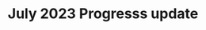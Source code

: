 ---
layout: post
title: "July 2023 Progresss update"
image: /assets/blog/july-2023-progress-update/thumb.png
permalink: /blog/july-2023-progress-update
type: blog
main-text: | 
  ### Introducing progress updates!

  As a way to keep the community up to date on what is happening with LEM, we will now be doing progress updates every month covering what's been going on over here!

  **Note**: If there is nothing notable to report on a progress report may not be made for that month.

  These updates will include screenshots of things that are being worked on, giving you a look at what is to come!

  ### What's new?

  You may not have noticed, but LEM has been updated! The following changes are now available:

  - **1.20.1 support** The server has now been updated to the latest Minecraft version! For anyone looking for a modpack that is immediately compatible with LEM 1.20.1, see [Console-Idated](https://modrinth.com/modpack/console-idated) by [S_N00B](https://github.com/S-N00B-1)!

  - **New IP** LEM has a new IP address! [legacyminigames.xyz](../../) You can find all the new IPs at the [Join page](../join).

  - **LEM Trailer** LEM now has a trailer created by [S_N00B](https://github.com/S-N00B-1)!

    <iframe width="560" height="315" src="https://www.youtube-nocookie.com/embed/dwQI2Pq77TU" title="YouTube video player" frameborder="0" allow="accelerometer; autoplay; clipboard-write; encrypted-media; gyroscope; picture-in-picture; web-share" allowfullscreen></iframe>

  - **New Save Data system** LEM has a completely new Save Data system! <span style="color: #AA0000">All player Save Data and Advancements have been wiped.</span><br> This new system is more stable than the previous one (Data corruption shouldn't happen anymore) and it also allows for more kinds of things to be saved, Futureproofing ourselves for things like Glide PB saving!

  - **LCH ArmorBar** LEMClientHelper now has an accurate ArmorBar available in its most recent version! It will show if an item is enchanted, its durability, and will render at the correct size!
  
    <img src="../assets/blog/july-2023-progress-update/armorbar.png" class="pixelated">

  - **Battle panorama customization** Menu Server panorama settings now transfer over to the battle server! You can set the panorama to be any panorama from older LCE versions and force it to use the night panorama if you'd like!

  - R26.7 has been released! You can see the changelog [here](https://github.com/Legacy-Edition-Minigames/Minigame-Resources/releases/tag/R26.7).

  - Removed herobrine
  ### What's being worked on?

  - Bedrock support is in development! Its still **very early development**, it will likely be a while until its actually available.

    <iframe width="560" height="315" src="https://www.youtube-nocookie.com/embed/XSvMnhLGLis" title="YouTube video player" frameborder="0" allow="accelerometer; autoplay; clipboard-write; encrypted-media; gyroscope; picture-in-picture; web-share" allowfullscreen></iframe>
markdown: true
---